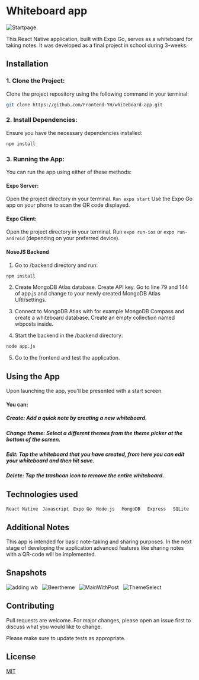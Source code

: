 # Whiteboard app
![Startpage](https://github.com/Frontend-YH/whiteboard-app/assets/81170807/d02baecd-f128-4dd2-9ae1-73cc06179723)

This React Native application, built with Expo Go, serves as a whiteboard for taking notes. It was developed as a final project in school during 3-weeks.

## Installation

### 1. Clone the Project: 
Clone the project repository using the following command in your terminal:
```bash 
git clone https://github.com/Frontend-YH/whiteboard-app.git
```
### 2. Install Dependencies: 
Ensure you have the necessary dependencies installed: 
```Bash 
npm install
``` 
### 3. Running the App:
You can run the app using either of these methods: 

#### Expo Server: 
Open the project directory in your terminal. 
``` Run expo start ```
Use the Expo Go app on your phone to scan the QR code displayed. 

#### Expo Client:
Open the project directory in your terminal. Run ```expo run-ios``` or ```expo run-android``` (depending on your preferred device).

#### NoseJS Backend

1. Go to /backend directory and run:
```Bash 
npm install
``` 

2. Create MongoDB Atlas database. Create API key. Go to line 79 and 144 of app.js and change to your newly created MongoDB Atlas URI/settings.

3. Connect to MongoDB Atlas with for example MongoDB Compass and create a whiteboard database. Create an empty collection named wbposts inside.

4. Start the backend in the /backend directory:

```Bash 
node app.js
``` 
5. Go to the frontend and test the application. 



## Using the App

Upon launching the app, you'll be presented with a start screen.

#### You can:
##### Create: Add a quick note by creating a new whiteboard.
##### Change theme: Select a different themes from the theme picker at the bottom of the screen.
##### Edit: Tap the whiteboard that you have created, from here you can edit your whiteboard and then hit save.
##### Delete: Tap the trashcan icon to remove the entire whiteboard.


## Technologies used
``` React Native ``` &nbsp;
```Javascript``` &nbsp;
```Expo Go``` &nbsp;
```Node.js ``` &nbsp;
```MongoDB ``` &nbsp;
```Express ``` &nbsp;
```SQLite```

## Additional Notes
This app is intended for basic note-taking and sharing purposes. In the next stage of developing the application advanced features like sharing notes with a QR-code will be implemented.

## Snapshots 
![adding wb](https://github.com/Frontend-YH/whiteboard-app/assets/81170807/3a99c76a-8d0d-434b-b80c-8974f3b4658f) &nbsp;
![Beertheme](https://github.com/Frontend-YH/whiteboard-app/assets/81170807/6af67c7c-1d13-4d13-b4d3-c89f44af0c81) &nbsp;
![MainWithPost](https://github.com/Frontend-YH/whiteboard-app/assets/81170807/d523f2ff-3285-4ce1-8e43-6ec0d737de05) &nbsp;
![ThemeSelect](https://github.com/Frontend-YH/whiteboard-app/assets/81170807/8a77f5c3-18ee-4d75-b863-48e762eba168) &nbsp;


## Contributing

Pull requests are welcome. For major changes, please open an issue first
to discuss what you would like to change.

Please make sure to update tests as appropriate.

## License

[MIT](https://choosealicense.com/licenses/mit/)
